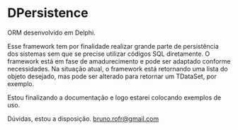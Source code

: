 # DPersistence
ORM desenvolvido em Delphi.

Esse framework tem por finalidade realizar grande parte de persistência dos sistemas sem que se precise utilizar códigos SQL diretamente.
O framework está em fase de amadurecimento e pode ser adaptado conforme necessidades. 
Na situação atual, o framework está retornando uma lista do objeto desejado, mas pode ser alterado para retornar um TDataSet, por exemplo.

Estou finalizando a documentação e logo estarei colocando exemplos de uso.

Dúvidas, estou a disposição.
bruno.rofr@gmail.com
